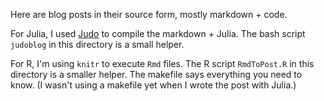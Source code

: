 Here are blog posts in their source form, mostly markdown + code.

For Julia, I used [Judo](https://github.com/dcjones/Judo.jl) to compile the markdown + Julia. The bash script `judoblog` in this directory is a small helper.

For R, I'm using `knitr` to execute `Rmd` files. The R script `RmdToPost.R` in this directory is a smaller helper. The makefile says everything you need to know. (I wasn't using a makefile yet when I wrote the post with Julia.)
